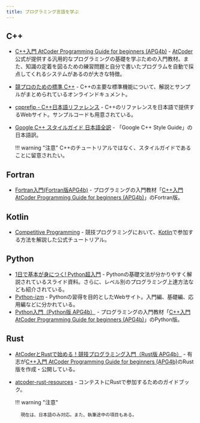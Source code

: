 ```yaml
---
title: プログラミング言語を学ぶ
---
```


## C&#43;&#43;

- [C++入門 AtCoder Programming Guide for beginners (APG4b)](https://atcoder.jp/contests/APG4b) - [AtCoder](https://atcoder.jp/)公式が提供する汎用的なプログラミングの基礎を学ぶための入門教材。また、知識の定着を図るための練習問題と自分で書いたプログラムを自動で採点してくれるシステムがあるのが大きな特徴。
- [競プロのための標準 C++](https://zenn.dev/reputeless/books/standard-cpp-for-competitive-programming) - C++の主要な標準機能について、解説とサンプルがまとめられているオンラインドキュメント。
- [cpprefjp - C++日本語リファレンス](https://cpprefjp.github.io/) - C++のリファレンスを日本語で提供するWebサイト。サンプルコードも用意されている。
- [Google C++ スタイルガイド 日本語全訳](https://ttsuki.github.io/styleguide/cppguide.ja.html) - 「Google C++ Style Guide」の日本語訳。

    !!! warning "注意"
        C++のチュートリアルではなく、スタイルガイドであることに留意されたい。

## Fortran

- [Fortran入門(Fortran版APG4b)](https://qiita.com/jj1guj/items/43a1c876360ddf180f1f) - プログラミングの入門教材「[C++入門 AtCoder Programming Guide for beginners (APG4b)](https://atcoder.jp/contests/APG4b)」のFortran版。

## Kotlin

- [Competitive Programming](https://kotlinlang.org/docs/tutorials/competitive-programming.html) - 競技プログラミングにおいて、[Kotlin](https://kotlinlang.org/)で参加する方法を解説した公式チュートリアル。

## Python

- [1日で基本が身につく! Python超入門](https://speakerdeck.com/yuichi110/1ri-deji-ben-gashen-nituku-pythonchao-ru-men) - Pythonの基礎文法が分かりやすく解説されているスライド資料。さらに、レベル別のプログラミング上達方法なども紹介されている。
- [Python-izm](https://www.python-izm.com/) - Pythonの習得を目的としたWebサイト。入門編、基礎編、応用編などに分かれている。
- [Python入門（Python版 APG4b）](https://qiita.com/saba/items/b9418d7b54cce4b106e4) - プログラミングの入門教材「[C++入門 AtCoder Programming Guide for beginners (APG4b)](https://atcoder.jp/contests/APG4b)」のPython版。

## Rust

- [AtCoderとRustで始める！競技プログラミング入門（Rust版 APG4b）](https://zenn.dev/toga/books/apg4b-rust-ver) - 有志が[C++入門 AtCoder Programming Guide for beginners (APG4b)](https://atcoder.jp/contests/APG4b)のRust版を作成・公開している。
- [atcoder-rust-resources](https://doc.rust-jp.rs/atcoder-rust-resources/) - コンテストにRustで参加するためのガイドブック。

    !!! warning "注意"

        現在は、日本語のみ対応。また、執筆途中の項目もある。
